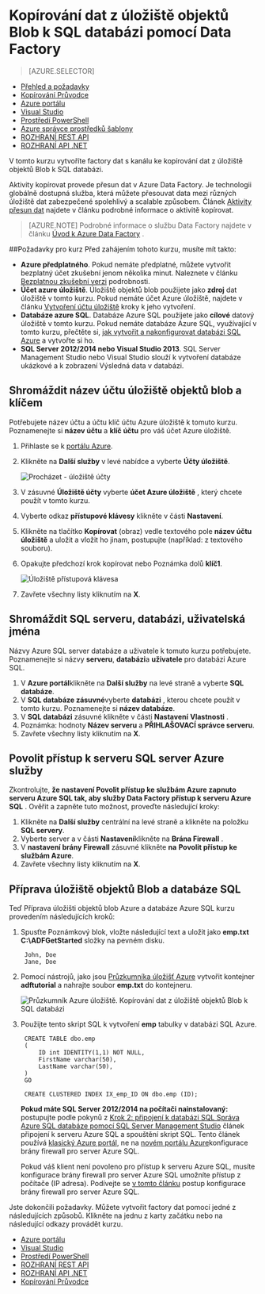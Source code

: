 <properties
    pageTitle="Kopírování dat z úložiště objektů Blob k SQL databázi | Microsoft Azure"
    description="Tento kurz se dozvíte, jak můžete kopírovat aktivity v Azure Data Factory kanálu ke kopírování dat z úložiště objektů Blob k SQL databázi."
    Keywords="kulatý sql, úložiště objektů blob kopírovat data"
    services="data-factory"
    documentationCenter=""
    authors="spelluru"
    manager="jhubbard"
    editor="monicar"/>

<tags
    ms.service="data-factory"
    ms.workload="data-services"
    ms.tgt_pltfrm="na"
    ms.devlang="na"
    ms.topic="article" 
    ms.date="09/26/2016"
    ms.author="spelluru"/>

# <a name="copy-data-from-blob-storage-to-sql-database-using-data-factory"></a>Kopírování dat z úložiště objektů Blob k SQL databázi pomocí Data Factory 
> [AZURE.SELECTOR]
- [Přehled a požadavky](data-factory-copy-data-from-azure-blob-storage-to-sql-database.md)
- [Kopírování Průvodce](data-factory-copy-data-wizard-tutorial.md)
- [Azure portálu](data-factory-copy-activity-tutorial-using-azure-portal.md)
- [Visual Studio](data-factory-copy-activity-tutorial-using-visual-studio.md)
- [Prostředí PowerShell](data-factory-copy-activity-tutorial-using-powershell.md)
- [Azure správce prostředků šablony](data-factory-copy-activity-tutorial-using-azure-resource-manager-template.md)
- [ROZHRANÍ REST API](data-factory-copy-activity-tutorial-using-rest-api.md)
- [ROZHRANÍ API .NET](data-factory-copy-activity-tutorial-using-dotnet-api.md)


V tomto kurzu vytvoříte factory dat s kanálu ke kopírování dat z úložiště objektů Blob k SQL databázi.

Aktivity kopírovat provede přesun dat v Azure Data Factory. Je technologii globálně dostupná služba, která můžete přesouvat data mezi různých úložiště dat zabezpečené spolehlivý a scalable způsobem. Článek [Aktivity přesun dat](data-factory-data-movement-activities.md) najdete v článku podrobné informace o aktivitě kopírovat.  

> [AZURE.NOTE] Podrobné informace o službu Data Factory najdete v článku [Úvod k Azure Data Factory](data-factory-introduction.md) .

##<a name="prerequisites-for-the-tutorial"></a>Požadavky pro kurz
Před zahájením tohoto kurzu, musíte mít takto:

- **Azure předplatného**.  Pokud nemáte předplatné, můžete vytvořit bezplatný účet zkušební jenom několika minut. Naleznete v článku [Bezplatnou zkušební verzi](http://azure.microsoft.com/pricing/free-trial/) podrobnosti.
- **Účet azure úložiště**. Úložiště objektů blob použijete jako **zdroj** dat úložiště v tomto kurzu. Pokud nemáte účet Azure úložiště, najdete v článku [Vytvoření účtu úložiště](../storage/storage-create-storage-account.md#create-a-storage-account) kroky k jeho vytvoření.
- **Databáze azure SQL**. Databáze Azure SQL použijete jako **cílové** datový úložiště v tomto kurzu. Pokud nemáte databáze Azure SQL, využívající v tomto kurzu, přečtěte si, [jak vytvořit a nakonfigurovat databázi SQL Azure](../sql-database/sql-database-get-started.md) a vytvořte si ho.
- **SQL Server 2012/2014 nebo Visual Studio 2013**. SQL Server Management Studio nebo Visual Studio slouží k vytvoření databáze ukázkové a k zobrazení Výsledná data v databázi.  

## <a name="collect-blob-storage-account-name-and-key"></a>Shromáždit název účtu úložiště objektů blob a klíčem 
Potřebujete název účtu a účtu klíč účtu Azure úložiště k tomuto kurzu. Poznamenejte si **název účtu** a **klíč účtu** pro váš účet Azure úložiště.

1. Přihlaste se k [portálu Azure](https://portal.azure.com/).
2. Klikněte na **Další služby** v levé nabídce a vyberte **Účty úložiště**.

    ![Procházet - úložiště účty](media\data-factory-copy-data-from-azure-blob-storage-to-sql-database\browse-storage-accounts.png)
3. V zásuvné **Úložiště účty** vyberte **účet Azure úložiště** , který chcete použít v tomto kurzu.
4. Vyberte odkaz **přístupové klávesy** klikněte v části **Nastavení**.
5.  Klikněte na tlačítko **Kopírovat** (obraz) vedle textového pole **název účtu úložiště** a uložit a vložit ho jinam, postupujte (například: z textového souboru).
6. Opakujte předchozí krok kopírovat nebo Poznámka dolů **klíč1**.
    
    ![Úložiště přístupová klávesa](media\data-factory-copy-data-from-azure-blob-storage-to-sql-database\storage-access-key.png)
7. Zavřete všechny listy kliknutím na **X**.

## <a name="collect-sql-server-database-user-names"></a>Shromáždit SQL serveru, databázi, uživatelská jména
Názvy Azure SQL server databáze a uživatele k tomuto kurzu potřebujete. Poznamenejte si názvy **serveru**, **databázi**a **uživatele** pro databázi Azure SQL.

1. V **Azure portál**klikněte na **Další služby** na levé straně a vyberte **SQL databáze**.
2. V **SQL databáze zásuvné**vyberte **databázi** , kterou chcete použít v tomto kurzu. Poznamenejte si **název databáze**.  
3. V **SQL databázi** zásuvné klikněte v části **Nastavení** **Vlastnosti** .
4. Poznámka: hodnoty **Název serveru** a **PŘIHLAŠOVACÍ správce serveru**.
5. Zavřete všechny listy kliknutím na **X**.

## <a name="allow-azure-services-to-access-sql-server"></a>Povolit přístup k serveru SQL server Azure služby 
Zkontrolujte, **že nastavení **Povolit přístup ke službám Azure** zapnuto serveru Azure SQL tak, aby služby Data Factory přístup k serveru Azure SQL** . Ověřit a zapněte tuto možnost, proveďte následující kroky:

1. Klikněte na **Další služby** centrální na levé straně a klikněte na položku **SQL servery**.
2. Vyberte server a v části **Nastavení**klikněte na **Brána Firewall** . 
4. V **nastavení brány Firewall** zásuvné klikněte **na** **Povolit přístup ke službám Azure**.
5. Zavřete všechny listy kliknutím na **X**.

## <a name="prepare-blob-storage-and-sql-database"></a>Příprava úložiště objektů Blob a databáze SQL 
Teď Příprava úložišti objektů blob Azure a databáze Azure SQL kurzu provedením následujících kroků:  

1. Spusťte Poznámkový blok, vložte následující text a uložit jako **emp.txt** **C:\ADFGetStarted** složky na pevném disku.

        John, Doe
        Jane, Doe

2. Pomocí nástrojů, jako jsou [Průzkumníka úložišť Azure](https://azurestorageexplorer.codeplex.com/) vytvořit kontejner **adftutorial** a nahrajte soubor **emp.txt** do kontejneru.

    ![Průzkumník Azure úložiště. Kopírování dat z úložiště objektů Blob k SQL databázi](./media/data-factory-copy-data-from-azure-blob-storage-to-sql-database/getstarted-storage-explorer.png)
3. Použijte tento skript SQL k vytvoření **emp** tabulky v databázi SQL Azure.  


        CREATE TABLE dbo.emp
        (
            ID int IDENTITY(1,1) NOT NULL,
            FirstName varchar(50),
            LastName varchar(50),
        )
        GO

        CREATE CLUSTERED INDEX IX_emp_ID ON dbo.emp (ID);

    **Pokud máte SQL Server 2012/2014 na počítači nainstalovaný:** postupujte podle pokynů z [Krok 2: připojení k databázi SQL Správa Azure SQL databáze pomocí SQL Server Management Studio](../sql-database/sql-database-manage-azure-ssms.md#Step2) článek připojení k serveru Azure SQL a spouštění skript SQL. Tento článek používá [klasický Azure portál](http://manage.windowsazure.com), ne na [novém portálu Azure](https://portal.azure.com)konfigurace brány firewall pro server Azure SQL.

    Pokud váš klient není povoleno pro přístup k serveru Azure SQL, musíte konfigurace brány firewall pro server Azure SQL umožníte přístup z počítače (IP adresa). Podívejte se [v tomto článku](../sql-database/sql-database-configure-firewall-settings.md) postup konfigurace brány firewall pro server Azure SQL.

Jste dokončili požadavky. Můžete vytvořit factory dat pomocí jedné z následujících způsobů. Klikněte na jednu z karty začátku nebo na následující odkazy provádět kurzu.     

- [Azure portálu](data-factory-copy-activity-tutorial-using-azure-portal.md)
- [Visual Studio](data-factory-copy-activity-tutorial-using-visual-studio.md)
- [Prostředí PowerShell](data-factory-copy-activity-tutorial-using-powershell.md)
- [ROZHRANÍ REST API](data-factory-copy-activity-tutorial-using-rest-api.md)
- [ROZHRANÍ API .NET](data-factory-copy-activity-tutorial-using-dotnet-api.md)
- [Kopírování Průvodce](data-factory-copy-data-wizard-tutorial.md)
